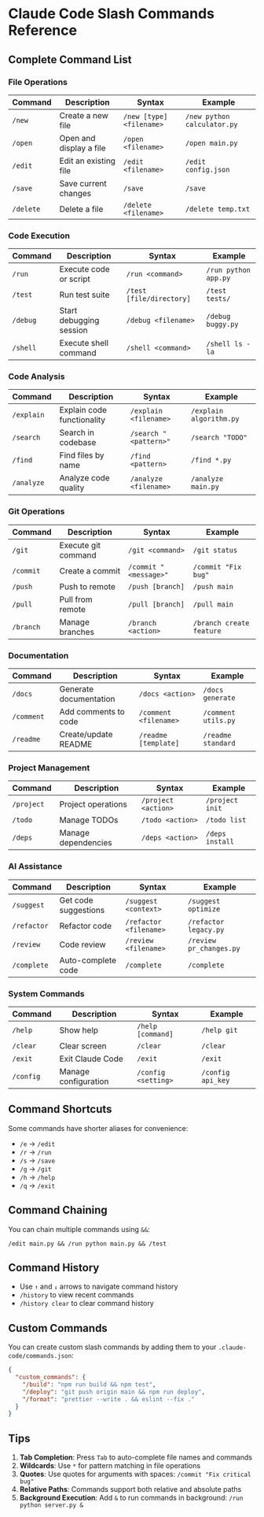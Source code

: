# Claude Code Slash Commands Reference

## Complete Command List

### File Operations

| Command | Description | Syntax | Example |
|---------|-------------|---------|---------|
| `/new` | Create a new file | `/new [type] <filename>` | `/new python calculator.py` |
| `/open` | Open and display a file | `/open <filename>` | `/open main.py` |
| `/edit` | Edit an existing file | `/edit <filename>` | `/edit config.json` |
| `/save` | Save current changes | `/save` | `/save` |
| `/delete` | Delete a file | `/delete <filename>` | `/delete temp.txt` |

### Code Execution

| Command | Description | Syntax | Example |
|---------|-------------|---------|---------|
| `/run` | Execute code or script | `/run <command>` | `/run python app.py` |
| `/test` | Run test suite | `/test [file/directory]` | `/test tests/` |
| `/debug` | Start debugging session | `/debug <filename>` | `/debug buggy.py` |
| `/shell` | Execute shell command | `/shell <command>` | `/shell ls -la` |

### Code Analysis

| Command | Description | Syntax | Example |
|---------|-------------|---------|---------|
| `/explain` | Explain code functionality | `/explain <filename>` | `/explain algorithm.py` |
| `/search` | Search in codebase | `/search "<pattern>"` | `/search "TODO"` |
| `/find` | Find files by name | `/find <pattern>` | `/find *.py` |
| `/analyze` | Analyze code quality | `/analyze <filename>` | `/analyze main.py` |

### Git Operations

| Command | Description | Syntax | Example |
|---------|-------------|---------|---------|
| `/git` | Execute git command | `/git <command>` | `/git status` |
| `/commit` | Create a commit | `/commit "<message>"` | `/commit "Fix bug"` |
| `/push` | Push to remote | `/push [branch]` | `/push main` |
| `/pull` | Pull from remote | `/pull [branch]` | `/pull main` |
| `/branch` | Manage branches | `/branch <action>` | `/branch create feature` |

### Documentation

| Command | Description | Syntax | Example |
|---------|-------------|---------|---------|
| `/docs` | Generate documentation | `/docs <action>` | `/docs generate` |
| `/comment` | Add comments to code | `/comment <filename>` | `/comment utils.py` |
| `/readme` | Create/update README | `/readme [template]` | `/readme standard` |

### Project Management

| Command | Description | Syntax | Example |
|---------|-------------|---------|---------|
| `/project` | Project operations | `/project <action>` | `/project init` |
| `/todo` | Manage TODOs | `/todo <action>` | `/todo list` |
| `/deps` | Manage dependencies | `/deps <action>` | `/deps install` |

### AI Assistance

| Command | Description | Syntax | Example |
|---------|-------------|---------|---------|
| `/suggest` | Get code suggestions | `/suggest <context>` | `/suggest optimize` |
| `/refactor` | Refactor code | `/refactor <filename>` | `/refactor legacy.py` |
| `/review` | Code review | `/review <filename>` | `/review pr_changes.py` |
| `/complete` | Auto-complete code | `/complete` | `/complete` |

### System Commands

| Command | Description | Syntax | Example |
|---------|-------------|---------|---------|
| `/help` | Show help | `/help [command]` | `/help git` |
| `/clear` | Clear screen | `/clear` | `/clear` |
| `/exit` | Exit Claude Code | `/exit` | `/exit` |
| `/config` | Manage configuration | `/config <setting>` | `/config api_key` |

## Command Shortcuts

Some commands have shorter aliases for convenience:

- `/e` → `/edit`
- `/r` → `/run`
- `/s` → `/save`
- `/g` → `/git`
- `/h` → `/help`
- `/q` → `/exit`

## Command Chaining

You can chain multiple commands using `&&`:

```
/edit main.py && /run python main.py && /test
```

## Command History

- Use `↑` and `↓` arrows to navigate command history
- `/history` to view recent commands
- `/history clear` to clear command history

## Custom Commands

You can create custom slash commands by adding them to your `.claude-code/commands.json`:

```json
{
  "custom_commands": {
    "/build": "npm run build && npm test",
    "/deploy": "git push origin main && npm run deploy",
    "/format": "prettier --write . && eslint --fix ."
  }
}
```

## Tips

1. **Tab Completion**: Press `Tab` to auto-complete file names and commands
2. **Wildcards**: Use `*` for pattern matching in file operations
3. **Quotes**: Use quotes for arguments with spaces: `/commit "Fix critical bug"`
4. **Relative Paths**: Commands support both relative and absolute paths
5. **Background Execution**: Add `&` to run commands in background: `/run python server.py &`
